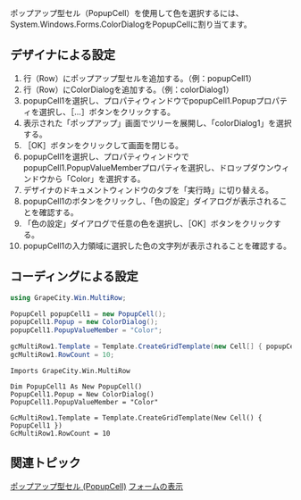 ポップアップ型セル（PopupCell）を使用して色を選択するには、System.Windows.Forms.ColorDialogをPopupCellに割り当てます。

## デザイナによる設定

1. 行（Row）にポップアップ型セルを追加する。（例：popupCell1）
2. 行（Row）にColorDialogを追加する。（例：colorDialog1）
3. popupCell1を選択し、プロパティウィンドウでpopupCell1.Popupプロパティを選択し、［...］ボタンをクリックする。
4. 表示された「ポップアップ」画面でツリーを展開し、「colorDialog1」を選択する。
5. ［OK］ボタンをクリックして画面を閉じる。
6. popupCell1を選択し、プロパティウィンドウでpopupCell1.PopupValueMemberプロパティを選択し、ドロップダウンウィンドウから「Color」を選択する。
7. デザイナのドキュメントウィンドウのタブを「実行時」に切り替える。
8. popupCell1のボタンをクリックし、「色の設定」ダイアログが表示されることを確認する。
9. 「色の設定」ダイアログで任意の色を選択し、［OK］ボタンをクリックする。
10. popupCell1の入力領域に選択した色の文字列が表示されることを確認する。

## コーディングによる設定

```csharp
using GrapeCity.Win.MultiRow;

PopupCell popupCell1 = new PopupCell();
popupCell1.Popup = new ColorDialog();
popupCell1.PopupValueMember = "Color";

gcMultiRow1.Template = Template.CreateGridTemplate(new Cell[] { popupCell1 });
gcMultiRow1.RowCount = 10;
```

```vbnet
Imports GrapeCity.Win.MultiRow

Dim PopupCell1 As New PopupCell()
PopupCell1.Popup = New ColorDialog()
PopupCell1.PopupValueMember = "Color"

GcMultiRow1.Template = Template.CreateGridTemplate(New Cell() { PopupCell1 })
GcMultiRow1.RowCount = 10
```

## 関連トピック

[ポップアップ型セル (PopupCell)](gcdocsite__documentlink?toc-item-id=52b8d370-b035-4b30-9dd0-a90dc8e5bc19)
[フォームの表示](gcdocsite__documentlink?toc-item-id=f17bfd35-4a1d-4232-894f-5d78c4879b4e)